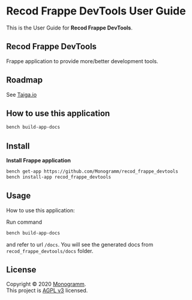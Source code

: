 # **Recod Frappe DevTools** User Guide

This is the User Guide for **Recod Frappe DevTools**.

## Recod Frappe DevTools

Frappe application to provide more/better development tools.

## Roadmap
See [Taiga.io](https://tree.taiga.io/project/monogrammbot-monogrammrecod_frappe_devtools/ "Taiga.io monogrammbot-monogrammrecod_frappe_devtools")

## How to use this application

```sh
bench build-app-docs
```

## Install

**Install Frappe application**

```sh
bench get-app https://github.com/Monogramm/recod_frappe_devtools
bench install-app recod_frappe_devtools
```

## Usage

How to use this application:

Run command
```sh
bench build-app-docs
```

and refer to url `/docs`. You will see the generated docs from `recod_frappe_devtools/docs` folder.




## License

Copyright © 2020 [Monogramm](https://github.com/Monogramm).<br />
This project is [AGPL v3](https://opensource.org/licenses/AGPL-3.0) licensed.